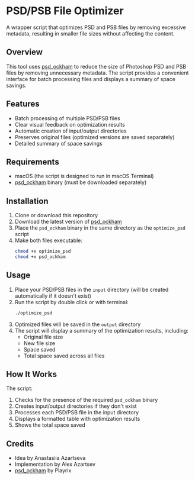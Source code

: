 # PSD/PSB File Optimizer

A wrapper script that optimizes PSD and PSB files by removing excessive metadata, resulting in smaller file sizes without affecting the content.

## Overview

This tool uses [psd_ockham](https://github.com/Playrix/psd_ockham) to reduce the size of Photoshop PSD and PSB files by removing unnecessary metadata. The script provides a convenient interface for batch processing files and displays a summary of space savings.

## Features

- Batch processing of multiple PSD/PSB files
- Clear visual feedback on optimization results
- Automatic creation of input/output directories
- Preserves original files (optimized versions are saved separately)
- Detailed summary of space savings

## Requirements

- macOS (the script is designed to run in macOS Terminal)
- [psd_ockham](https://github.com/Playrix/psd_ockham/releases) binary (must be downloaded separately)

## Installation

1. Clone or download this repository
2. Download the latest version of [psd_ockham](https://github.com/Playrix/psd_ockham/releases)
3. Place the `psd_ockham` binary in the same directory as the `optimize_psd` script
4. Make both files executable:
   ```bash
   chmod +x optimize_psd
   chmod +x psd_ockham
   ```

## Usage

1. Place your PSD/PSB files in the `input` directory (will be created automatically if it doesn't exist)
2. Run the script by double click or with terminal:
   ```bash
   ./optimize_psd
   ```
3. Optimized files will be saved in the `output` directory
4. The script will display a summary of the optimization results, including:
   - Original file size
   - New file size
   - Space saved
   - Total space saved across all files

## How It Works

The script:
1. Checks for the presence of the required `psd_ockham` binary
2. Creates input/output directories if they don't exist
3. Processes each PSD/PSB file in the input directory
4. Displays a formatted table with optimization results
5. Shows the total space saved

## Credits

- Idea by Anastasiia Azartseva
- Implementation by Alex Azartsev
- [psd_ockham](https://github.com/Playrix/psd_ockham) by Playrix
